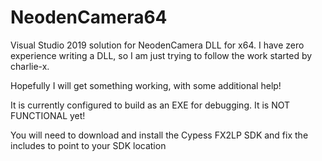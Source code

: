 # NeodenCamera64
Visual Studio 2019 solution for NeodenCamera DLL for x64.  I have zero experience writing a DLL, so I am just trying to follow the work started by charlie-x.

Hopefully I will get something working, with some additional help!

It is currently configured to build as an EXE for debugging.  It is NOT FUNCTIONAL yet!

You will need to download and install the Cypess FX2LP SDK and fix the includes to point to your SDK location 
